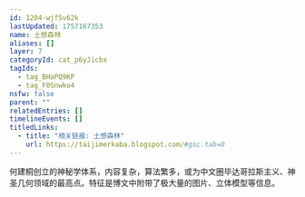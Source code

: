 ```yaml
---
id: 1204-wjf5v62k
lastUpdated: 1757167353
name: 土想森林
aliases: []
layer: 7
categoryId: cat_p6yJicbx
tagIds:
  - tag_BHaPQ9KP
  - tag_F0Snwko4
nsfw: false
parent: ""
relatedEntries: []
timelineEvents: []
titledLinks:
  - title: "相关链接: 土想森林"
    url: https://taijimerkaba.blogspot.com/#gsc.tab=0
---
```


何建桐创立的神秘学体系，内容复杂，算法繁多，或为中文圈毕达哥拉斯主义、神圣几何领域的最高点。特征是博文中附带了极大量的图片、立体模型等信息。